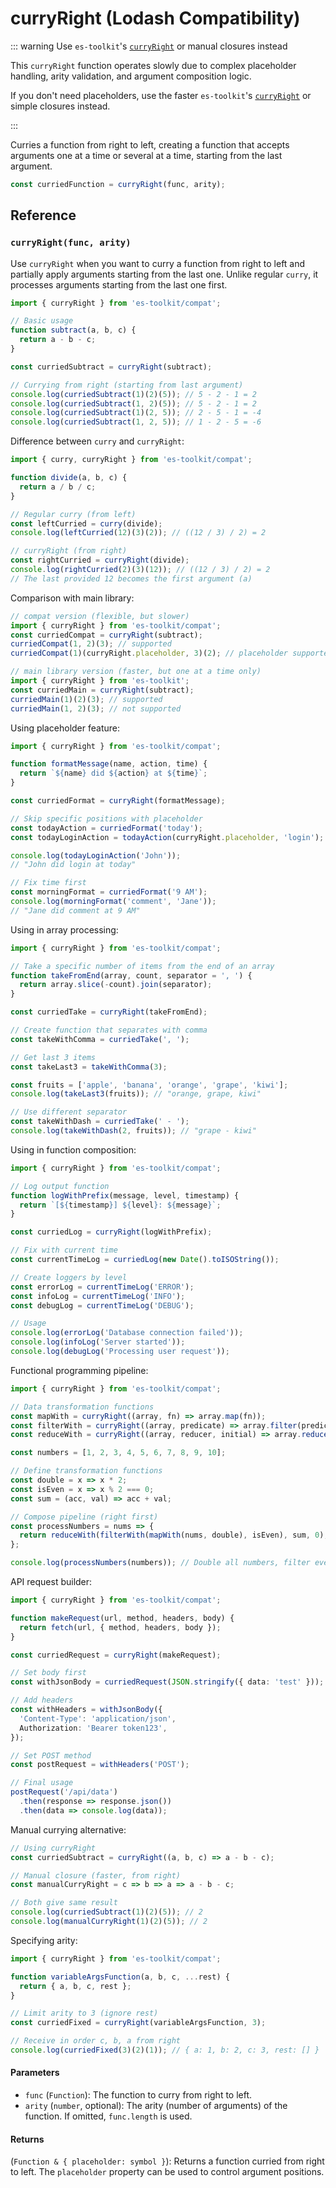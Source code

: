 # curryRight (Lodash Compatibility)

::: warning Use `es-toolkit`'s [`curryRight`](../../function/curryRight.md) or manual closures instead

This `curryRight` function operates slowly due to complex placeholder handling, arity validation, and argument composition logic.

If you don't need placeholders, use the faster `es-toolkit`'s [`curryRight`](../../function/curryRight.md) or simple closures instead.

:::

Curries a function from right to left, creating a function that accepts arguments one at a time or several at a time, starting from the last argument.

```typescript
const curriedFunction = curryRight(func, arity);
```

## Reference

### `curryRight(func, arity)`

Use `curryRight` when you want to curry a function from right to left and partially apply arguments starting from the last one. Unlike regular `curry`, it processes arguments starting from the last one first.

```typescript
import { curryRight } from 'es-toolkit/compat';

// Basic usage
function subtract(a, b, c) {
  return a - b - c;
}

const curriedSubtract = curryRight(subtract);

// Currying from right (starting from last argument)
console.log(curriedSubtract(1)(2)(5)); // 5 - 2 - 1 = 2
console.log(curriedSubtract(1, 2)(5)); // 5 - 2 - 1 = 2
console.log(curriedSubtract(1)(2, 5)); // 2 - 5 - 1 = -4
console.log(curriedSubtract(1, 2, 5)); // 1 - 2 - 5 = -6
```

Difference between `curry` and `curryRight`:

```typescript
import { curry, curryRight } from 'es-toolkit/compat';

function divide(a, b, c) {
  return a / b / c;
}

// Regular curry (from left)
const leftCurried = curry(divide);
console.log(leftCurried(12)(3)(2)); // ((12 / 3) / 2) = 2

// curryRight (from right)
const rightCurried = curryRight(divide);
console.log(rightCurried(2)(3)(12)); // ((12 / 3) / 2) = 2
// The last provided 12 becomes the first argument (a)
```

Comparison with main library:

```typescript
// compat version (flexible, but slower)
import { curryRight } from 'es-toolkit/compat';
const curriedCompat = curryRight(subtract);
curriedCompat(1, 2)(3); // supported
curriedCompat(1)(curryRight.placeholder, 3)(2); // placeholder supported

// main library version (faster, but one at a time only)
import { curryRight } from 'es-toolkit';
const curriedMain = curryRight(subtract);
curriedMain(1)(2)(3); // supported
curriedMain(1, 2)(3); // not supported
```

Using placeholder feature:

```typescript
import { curryRight } from 'es-toolkit/compat';

function formatMessage(name, action, time) {
  return `${name} did ${action} at ${time}`;
}

const curriedFormat = curryRight(formatMessage);

// Skip specific positions with placeholder
const todayAction = curriedFormat('today');
const todayLoginAction = todayAction(curryRight.placeholder, 'login');

console.log(todayLoginAction('John'));
// "John did login at today"

// Fix time first
const morningFormat = curriedFormat('9 AM');
console.log(morningFormat('comment', 'Jane'));
// "Jane did comment at 9 AM"
```

Using in array processing:

```typescript
import { curryRight } from 'es-toolkit/compat';

// Take a specific number of items from the end of an array
function takeFromEnd(array, count, separator = ', ') {
  return array.slice(-count).join(separator);
}

const curriedTake = curryRight(takeFromEnd);

// Create function that separates with comma
const takeWithComma = curriedTake(', ');

// Get last 3 items
const takeLast3 = takeWithComma(3);

const fruits = ['apple', 'banana', 'orange', 'grape', 'kiwi'];
console.log(takeLast3(fruits)); // "orange, grape, kiwi"

// Use different separator
const takeWithDash = curriedTake(' - ');
console.log(takeWithDash(2, fruits)); // "grape - kiwi"
```

Using in function composition:

```typescript
import { curryRight } from 'es-toolkit/compat';

// Log output function
function logWithPrefix(message, level, timestamp) {
  return `[${timestamp}] ${level}: ${message}`;
}

const curriedLog = curryRight(logWithPrefix);

// Fix with current time
const currentTimeLog = curriedLog(new Date().toISOString());

// Create loggers by level
const errorLog = currentTimeLog('ERROR');
const infoLog = currentTimeLog('INFO');
const debugLog = currentTimeLog('DEBUG');

// Usage
console.log(errorLog('Database connection failed'));
console.log(infoLog('Server started'));
console.log(debugLog('Processing user request'));
```

Functional programming pipeline:

```typescript
import { curryRight } from 'es-toolkit/compat';

// Data transformation functions
const mapWith = curryRight((array, fn) => array.map(fn));
const filterWith = curryRight((array, predicate) => array.filter(predicate));
const reduceWith = curryRight((array, reducer, initial) => array.reduce(reducer, initial));

const numbers = [1, 2, 3, 4, 5, 6, 7, 8, 9, 10];

// Define transformation functions
const double = x => x * 2;
const isEven = x => x % 2 === 0;
const sum = (acc, val) => acc + val;

// Compose pipeline (right first)
const processNumbers = nums => {
  return reduceWith(filterWith(mapWith(nums, double), isEven), sum, 0);
};

console.log(processNumbers(numbers)); // Double all numbers, filter even ones, then sum
```

API request builder:

```typescript
import { curryRight } from 'es-toolkit/compat';

function makeRequest(url, method, headers, body) {
  return fetch(url, { method, headers, body });
}

const curriedRequest = curryRight(makeRequest);

// Set body first
const withJsonBody = curriedRequest(JSON.stringify({ data: 'test' }));

// Add headers
const withHeaders = withJsonBody({
  'Content-Type': 'application/json',
  Authorization: 'Bearer token123',
});

// Set POST method
const postRequest = withHeaders('POST');

// Final usage
postRequest('/api/data')
  .then(response => response.json())
  .then(data => console.log(data));
```

Manual currying alternative:

```typescript
// Using curryRight
const curriedSubtract = curryRight((a, b, c) => a - b - c);

// Manual closure (faster, from right)
const manualCurryRight = c => b => a => a - b - c;

// Both give same result
console.log(curriedSubtract(1)(2)(5)); // 2
console.log(manualCurryRight(1)(2)(5)); // 2
```

Specifying arity:

```typescript
import { curryRight } from 'es-toolkit/compat';

function variableArgsFunction(a, b, c, ...rest) {
  return { a, b, c, rest };
}

// Limit arity to 3 (ignore rest)
const curriedFixed = curryRight(variableArgsFunction, 3);

// Receive in order c, b, a from right
console.log(curriedFixed(3)(2)(1)); // { a: 1, b: 2, c: 3, rest: [] }
```

#### Parameters

- `func` (`Function`): The function to curry from right to left.
- `arity` (`number`, optional): The arity (number of arguments) of the function. If omitted, `func.length` is used.

#### Returns

(`Function & { placeholder: symbol }`): Returns a function curried from right to left. The `placeholder` property can be used to control argument positions.

